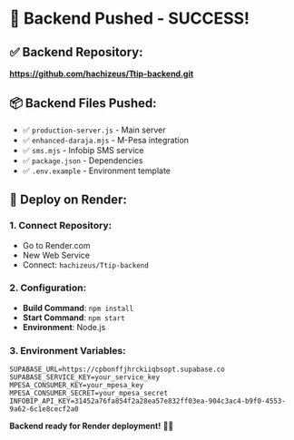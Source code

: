 # 🎉 Backend Pushed - SUCCESS!

## ✅ **Backend Repository:**
**https://github.com/hachizeus/Ttip-backend.git**

## 📦 **Backend Files Pushed:**
- ✅ `production-server.js` - Main server
- ✅ `enhanced-daraja.mjs` - M-Pesa integration
- ✅ `sms.mjs` - Infobip SMS service
- ✅ `package.json` - Dependencies
- ✅ `.env.example` - Environment template

## 🚀 **Deploy on Render:**

### 1. **Connect Repository:**
- Go to Render.com
- New Web Service
- Connect: `hachizeus/Ttip-backend`

### 2. **Configuration:**
- **Build Command**: `npm install`
- **Start Command**: `npm start`
- **Environment**: Node.js

### 3. **Environment Variables:**
```
SUPABASE_URL=https://cpbonffjhrckiiqbsopt.supabase.co
SUPABASE_SERVICE_KEY=your_service_key
MPESA_CONSUMER_KEY=your_mpesa_key
MPESA_CONSUMER_SECRET=your_mpesa_secret
INFOBIP_API_KEY=31452a76fa854f2a28ea57e832ff03ea-904c3ac4-b9f0-4553-9a62-6c1e8cecf2a0
```

**Backend ready for Render deployment!** 🚀📱